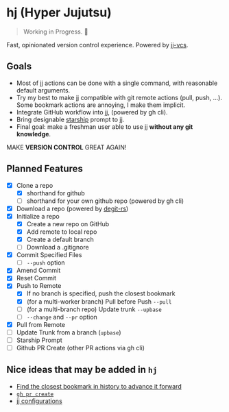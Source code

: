 # hj (Hyper Jujutsu)

> Working in Progress. 🚧

Fast, opinionated version control experience. Powered by [jj-vcs](https://github.com/jj-vcs/jj).

## Goals

- Most of jj actions can be done with a single command, with reasonable default arguments.
- Try my best to make jj compatible with git remote actions (pull, push, ...). Some bookmark actions are annoying, I make them implicit.
- Integrate GitHub workflow into jj, (powered by gh cli).
- Bring designable [starship](https://starship.rs/) prompt to jj.
- Final goal: make a freshman user able to use jj **without any git knowledge**.

MAKE **VERSION CONTROL** GREAT AGAIN!

## Planned Features
- [x] Clone a repo
  - [x] shorthand for github
  - [ ] shorthand for your own github repo (powered by gh cli)
- [x] Download a repo (powered by [degit-rs](https://github.com/psnszsn/degit-rs))
- [x] Initialize a repo
  - [x] Create a new repo on GitHub
  - [x] Add remote to local repo
  - [x] Create a default branch
  - [ ] Download a .gitignore
- [x] Commit Specified Files
  - [ ] `--push` option
- [x] Amend Commit
- [x] Reset Commit
- [x] Push to Remote
  - [x] If no branch is specified, push the closest bookmark
  - [x] (for a multi-worker branch) Pull before Push `--pull`
  - [ ] (for a multi-branch repo) Update trunk `--upbase`
  - [ ] `--change` and `--pr` option
- [x] Pull from Remote
- [ ] Update Trunk from a branch (`upbase`)
- [ ] Starship Prompt
- [ ] Github PR Create (other PR actions via gh cli)

## Nice ideas that may be added in `hj`

- [Find the closest bookmark in history to advance it forward](https://github.com/jj-vcs/jj/discussions/5568)
- [`gh pr create`](https://github.com/jj-vcs/jj/discussions/6279)
- [jj configurations](https://github.com/jj-vcs/jj/discussions/5812)

